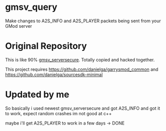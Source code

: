 # gmsv_query
Make changes to A2S_INFO and A2S_PLAYER packets being sent from your GMod server

# Original Repository
This is like 90% [gmsv_serversecure](https://github.com/danielga/gmsv_serversecure ). Totally copied and hacked together. 

This project requires https://github.com/danielga/garrysmod_common and https://github.com/danielga/sourcesdk-minimal
# Updated by me
So basically i used newest gmsv_serversecure and got A2S_INFO and got it to work, expect random crashes im not good at c++

maybe i'll get A2S_PLAYER to work in a few days -> DONE
